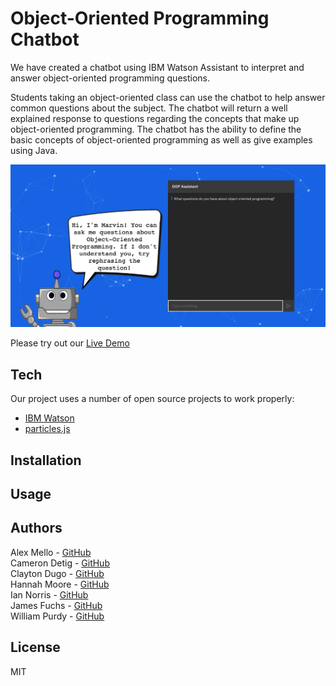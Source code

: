 # Object-Oriented Programming Chatbot
We have created a chatbot using IBM Watson Assistant to interpret and answer object-oriented programming questions. 

Students taking an object-oriented class can use the chatbot to help answer common questions about the subject. The chatbot will return a well explained response to questions regarding the concepts that make up object-oriented programming. The chatbot has the ability to define the basic concepts of object-oriented programming as well as give examples using Java.

![chatbot](imgs/chatbot.png)

Please try out our [Live Demo](http://student.uncw.edu/hcm8434/chatbot.html)


## Tech
Our project uses a number of open source projects to work properly:

* [IBM Watson]
* [particles.js]



## Installation




## Usage




## Authors
Alex Mello - [GitHub](https://github.com/Alex-E-Mello)\
Cameron Detig - [GitHub](https://github.com/camerondetig)\
Clayton Dugo - [GitHub](https://github.com/claydugo)\
Hannah Moore - [GitHub](https://github.com/hannahmre)\
Ian Norris - [GitHub]()\
James Fuchs - [GitHub]()\
William Purdy - [GitHub]()



## License
MIT







[//]: # (These are reference links used in the body of this note and get stripped out when the markdown processor does its job. There is no need to format nicely because it shouldn't be seen. Thanks SO - http://stackoverflow.com/questions/4823468/store-comments-in-markdown-syntax)

   [IBM Watson]: <https://www.ibm.com/watson>
   [particles.js]: <https://github.com/VincentGarreau/particles.js/>
